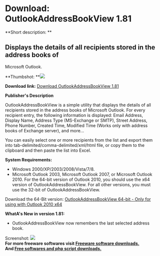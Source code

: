 # Download: OutlookAddressBookView 1.81

**Short description: **

## Displays the details of all recipients stored in the address books of
Microsoft Outlook.

  
**Thumbshot: **![](http://www.freewarefiles.com/screenshot/outlookaddrbkview_md.jpg)   
  
**Download link:** [Download OutlookAddressBookView 1.81](http://freesoftwares.boysofts.com/OutlookAddressBookView_program_76890.html)  
  

**Publisher's Description**  
  

OutlookAddressBookView is a simple utility that displays the details of all
recipients stored in the address books of Microsoft Outlook. For every
recipient entry, the following information is displayed: Email Address,
Display Name, Address Type (MS-Exchange or SMTP), Street Address, Phone
Number, Created Time, Modified Time (Works only with address books of Exchange
server), and more...

You can easily select one or more recipients from the list and export them
into tab-delimited/comma-delimited/xml/html file, or copy them to the
clipboard and then paste the list into Excel.

**System Requirements:**

  * Windows 2000/XP/2003/2008/Vista/7/8. 
  * Microsoft Outlook 2003, Microsoft Outlook 2007, or Microsoft Outlook 2010. For the 64-bit version of Outlook 2010, you should use the x64 version of OutlookAddressBookView. For all other versions, you must use the 32-bit of OutlookAddressBookView. 

Download the 64-Bit version: [OutlookAddressBookView 64-bit - Only for using
with Outlook 2010
x64](http://www.nirsoft.net/utils/outlookaddressbookview-x64.zip)

**WhatA's New in version 1.81:**

  * OutlookAddressBookView now remembers the last selected address book. 

  
  
Screenshot: ![](http://www.freewarefiles.com/screenshot/outlookaddrbkview.jpg)  
**For more freeware softwares visit [Freeware software downloads.](http://freesoftwares.boysofts.com/)**   
**And [Free softwares and php script downloads.](http://www.boysofts.com/)**

